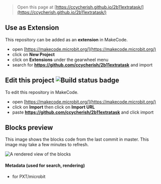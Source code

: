 
> Open this page at [https://ccycherish.github.io/2b11extratask/](https://ccycherish.github.io/2b11extratask/)

## Use as Extension

This repository can be added as an **extension** in MakeCode.

* open [https://makecode.microbit.org/](https://makecode.microbit.org/)
* click on **New Project**
* click on **Extensions** under the gearwheel menu
* search for **https://github.com/ccycherish/2b11extratask** and import

## Edit this project ![Build status badge](https://github.com/ccycherish/2b11extratask/workflows/MakeCode/badge.svg)

To edit this repository in MakeCode.

* open [https://makecode.microbit.org/](https://makecode.microbit.org/)
* click on **Import** then click on **Import URL**
* paste **https://github.com/ccycherish/2b11extratask** and click import

## Blocks preview

This image shows the blocks code from the last commit in master.
This image may take a few minutes to refresh.

![A rendered view of the blocks](https://github.com/ccycherish/2b11extratask/raw/master/.github/makecode/blocks.png)

#### Metadata (used for search, rendering)

* for PXT/microbit
<script src="https://makecode.com/gh-pages-embed.js"></script><script>makeCodeRender("{{ site.makecode.home_url }}", "{{ site.github.owner_name }}/{{ site.github.repository_name }}");</script>
